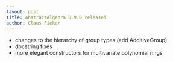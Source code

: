 ```yaml
---
layout: post
title: AbstractAlgebra 0.9.0 released
author: Claus Fieker
---
```


- changes to the hierarchy of group types (add AdditiveGroup)
- docstring fixes
- more elegant constructors for multivariate polynomial rings
